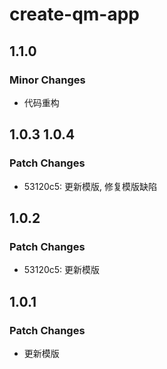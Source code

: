 # create-qm-app

## 1.1.0

### Minor Changes

- 代码重构

## 1.0.3 1.0.4

### Patch Changes

- 53120c5: 更新模版, 修复模版缺陷

## 1.0.2

### Patch Changes

- 53120c5: 更新模版

## 1.0.1

### Patch Changes

- 更新模版
